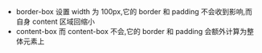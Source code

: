 - border-box 设置 width 为 100px,它的 border 和 padding 不会收到影响,而自身 content 区域回缩小
- content-box 而 content-box 不会,它的 border 和 padding 会额外计算为整体元素上
